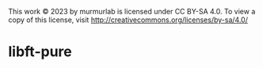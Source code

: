 
This work © 2023 by murmurlab is licensed under CC BY-SA 4.0. To view a copy of this license, visit http://creativecommons.org/licenses/by-sa/4.0/

# libft-pure